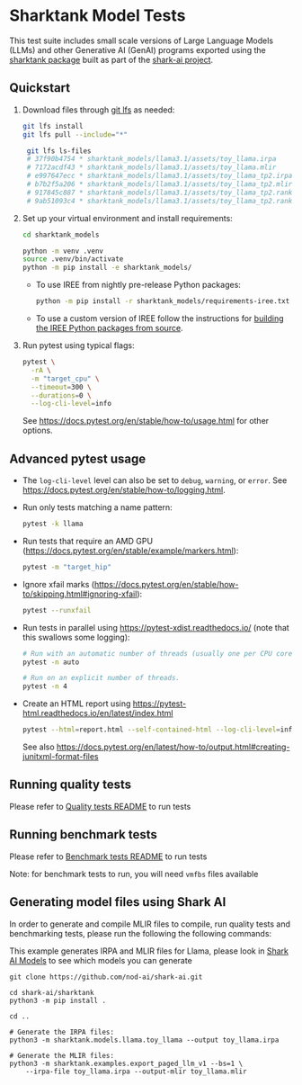 # Sharktank Model Tests

This test suite includes small scale versions of Large Language Models (LLMs)
and other Generative AI (GenAI) programs exported using the
[sharktank package](https://github.com/nod-ai/shark-ai/tree/main/sharktank)
built as part of the [shark-ai project](https://github.com/nod-ai/shark-ai).

## Quickstart

1. Download files through [git lfs](https://git-lfs.com/) as needed:

    ```bash
    git lfs install
    git lfs pull --include="*"

     git lfs ls-files
     # 37f90b4754 * sharktank_models/llama3.1/assets/toy_llama.irpa
     # 7172acdf43 * sharktank_models/llama3.1/assets/toy_llama.mlir
     # e997647ecc * sharktank_models/llama3.1/assets/toy_llama_tp2.irpa
     # b7b2f5a206 * sharktank_models/llama3.1/assets/toy_llama_tp2.mlir
     # 917845c887 * sharktank_models/llama3.1/assets/toy_llama_tp2.rank0.irpa
     # 9ab51093c4 * sharktank_models/llama3.1/assets/toy_llama_tp2.rank1.irpa
     ```

2. Set up your virtual environment and install requirements:

    ```bash
    cd sharktank_models

    python -m venv .venv
    source .venv/bin/activate
    python -m pip install -e sharktank_models/
    ```

    * To use IREE from nightly pre-release Python packages:

        ```bash
        python -m pip install -r sharktank_models/requirements-iree.txt
        ```

    * To use a custom version of IREE follow the instructions for
      [building the IREE Python packages from source](https://iree.dev/building-from-source/getting-started/#python-bindings).

3. Run pytest using typical flags:

    ```bash
    pytest \
      -rA \
      -m "target_cpu" \
      --timeout=300 \
      --durations=0 \
      --log-cli-level=info
    ```

    See https://docs.pytest.org/en/stable/how-to/usage.html for other options.

## Advanced pytest usage

* The `log-cli-level` level can also be set to `debug`, `warning`, or `error`.
  See https://docs.pytest.org/en/stable/how-to/logging.html.
* Run only tests matching a name pattern:

    ```bash
    pytest -k llama
    ```

* Run tests that require an AMD GPU
  (https://docs.pytest.org/en/stable/example/markers.html):

    ```bash
    pytest -m "target_hip"
    ```

* Ignore xfail marks
  (https://docs.pytest.org/en/stable/how-to/skipping.html#ignoring-xfail):

    ```bash
    pytest --runxfail
    ```

* Run tests in parallel using https://pytest-xdist.readthedocs.io/
  (note that this swallows some logging):

    ```bash
    # Run with an automatic number of threads (usually one per CPU core).
    pytest -n auto

    # Run on an explicit number of threads.
    pytest -n 4
    ```

* Create an HTML report using https://pytest-html.readthedocs.io/en/latest/index.html

    ```bash
    pytest --html=report.html --self-contained-html --log-cli-level=info
    ```

    See also
    https://docs.pytest.org/en/latest/how-to/output.html#creating-junitxml-format-files

## Running quality tests

Please refer to [Quality tests README](regression_tests/README.md) to run tests

## Running benchmark tests

Please refer to [Benchmark tests README](benchmarks/README.md) to run tests

Note: for benchmark tests to run, you will need `vmfbs` files available

## Generating model files using Shark AI

In order to generate and compile MLIR files to compile, run quality tests and benchmarking tests, please run the following the following commands:

This example generates IRPA and MLIR files for Llama, please look in [Shark AI Models](https://github.com/nod-ai/shark-ai/tree/main/sharktank/sharktank/models) to see which models you can generate

```
git clone https://github.com/nod-ai/shark-ai.git

cd shark-ai/sharktank
python3 -m pip install .

cd ..

# Generate the IRPA files:
python3 -m sharktank.models.llama.toy_llama --output toy_llama.irpa

# Generate the MLIR files:
python3 -m sharktank.examples.export_paged_llm_v1 --bs=1 \
    --irpa-file toy_llama.irpa --output-mlir toy_llama.mlir
```
